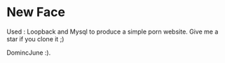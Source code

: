 
# New Face

Used : Loopback and Mysql to produce a simple porn website. Give me a star if you clone it ;)

DomincJune :).

